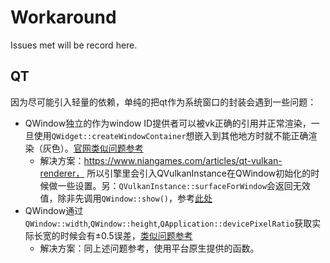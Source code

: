 # Workaround
Issues met will be record here.

## QT

因为尽可能引入轻量的依赖，单纯的把qt作为系统窗口的封装会遇到一些问题：
 - QWindow独立的作为window ID提供者可以被vk正确的引用并正常渲染，一旦使用`QWidget::createWindowContainer`想嵌入到其他地方时就不能正确渲染（灰色）。[官网类似问题参考](https://forum.qt.io/topic/123435/invalid-vksurface-from-qwidget/7)
    - 解决方案：https://www.niangames.com/articles/qt-vulkan-renderer， 所以引擎里会引入QVulkanInstance在QWindow初始化的时候做一些设置。另：`QVulkanInstance::surfaceForWindow`会返回无效值，除非先调用`QWindow::show()`，参考[此处](https://stackoverflow.com/questions/66033294/invalid-vksurfacekhr-handle-from-qtwidget-qtwindow)
- QWindow通过`QWindow::width`,`QWindow::height`,`QApplication::devicePixelRatio`获取实际长宽的时候会有±0.5误差，[类似问题参考](https://community.khronos.org/t/dpi-vksurfacecapabilitieskhr-extents-not-matching-qt-surface-extents/7625)
    - 解决方案：同上述问题参考，使用平台原生提供的函数。